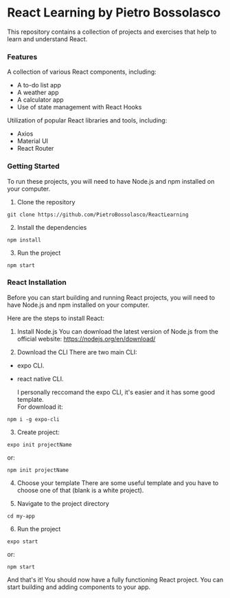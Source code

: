# React Learning by Pietro Bossolasco
This repository contains a collection of projects and exercises that help to learn and understand React.

### Features
A collection of various React components, including:
* A to-do list app
* A weather app
* A calculator app
* Use of state management with React Hooks

Utilization of popular React libraries and tools, including:
* Axios
* Material UI
* React Router

### Getting Started
To run these projects, you will need to have Node.js and npm installed on your computer.

1. Clone the repository
```
git clone https://github.com/PietroBossolasco/ReactLearning
```

2. Install the dependencies
```
npm install
```

3. Run the project
```
npm start
```

### React Installation
Before you can start building and running React projects, you will need to have Node.js and npm installed on your computer.

Here are the steps to install React:

1. Install Node.js
You can download the latest version of Node.js from the official website: https://nodejs.org/en/download/

2. Download the CLI
There are two main CLI:
* expo CLI.
* react native CLI.  
  
  I personally reccomand the expo CLI, it's easier and it has some good template.  
  For download it:
```
npm i -g expo-cli
```

3. Create project:
```
expo init projectName
```
  or:
```
npm init projectName
```

4. Choose your template
There are some useful template and you have to choose one of that (blank is a white project).

5. Navigate to the project directory

```
cd my-app
```

6. Run the project
```
expo start
```
or:
```
npm start
```

And that's it! You should now have a fully functioning React project. You can start building and adding components to your app.
